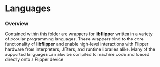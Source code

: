 # Languages

### Overview

Contained within this folder are wrappers for **libflipper** written in a variety of popular programming languages. These wrappers bind to the core functionality of **libflipper** and enable high-level interactions with Flipper hardware from interpreters, JITters, and runtime libraries alike. Many of the supported languages can also be compiled to machine code and loaded directly onto a Flipper device.